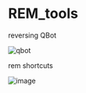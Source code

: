 # REM_tools

reversing QBot

![qbot](https://user-images.githubusercontent.com/31395956/185991923-ef174bfd-7355-49fb-ba5e-fb84a8a88362.png)



rem shortcuts

![image](https://user-images.githubusercontent.com/31395956/185993473-760e4428-2d1c-4966-82ae-9a97afa7fcc0.png)
